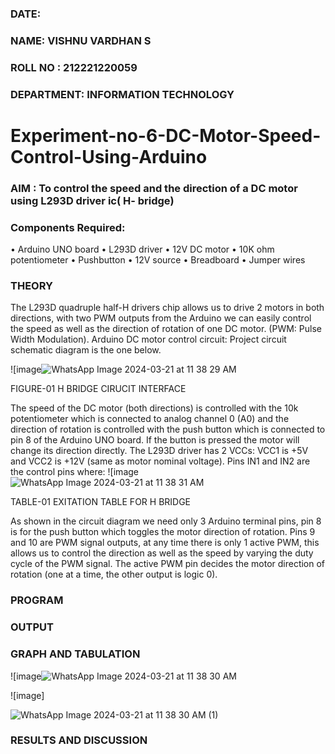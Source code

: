 
###  DATE: 

###  NAME: VISHNU VARDHAN S
###  ROLL NO : 212221220059
###  DEPARTMENT: INFORMATION TECHNOLOGY
# Experiment-no-6-DC-Motor-Speed-Control-Using-Arduino
### AIM : To control the speed and the direction of a DC motor using L293D driver ic( H- bridge)

### Components Required:
•	Arduino UNO board
•	L293D driver
•	12V DC motor
•	10K ohm potentiometer
•	Pushbutton
•	12V source
•	Breadboard
•	Jumper wires
### THEORY 
The L293D quadruple half-H drivers chip allows us to drive 2 motors in both directions, with two PWM outputs from the Arduino we can easily control the speed as well as the direction of rotation of one DC motor. (PWM: Pulse Width Modulation).
Arduino DC motor control circuit:
Project circuit schematic diagram is the one below.

![image![WhatsApp Image 2024-03-21 at 11 38 29 AM](https://github.com/AllenSteve18/Experiment-no-7-DC-Motor-Speed-Control-Using-Arduino/assets/131678601/af23ce48-6420-4d79-b141-00560627284c)

FIGURE-01 H BRIDGE CIRUCIT INTERFACE 
 
The speed of the DC motor (both directions) is controlled with the 10k potentiometer which is connected to analog channel 0 (A0) and the direction of rotation is controlled with the push button which is connected to pin 8 of the Arduino UNO board. If the button is pressed the motor will change its direction directly.
The L293D driver has 2 VCCs: VCC1 is +5V and VCC2 is +12V (same as motor nominal voltage). Pins IN1 and IN2 are the control pins where:
![image![WhatsApp Image 2024-03-21 at 11 38 31 AM](https://github.com/AllenSteve18/Experiment-no-7-DC-Motor-Speed-Control-Using-Arduino/assets/131678601/baddac58-8123-40a4-bd4b-f30b07228eff)

TABLE-01 EXITATION TABLE FOR H BRIDGE 

As shown in the circuit diagram we need only 3 Arduino terminal pins, pin 8 is for the push button which toggles the motor direction of rotation. Pins 9 and 10 are PWM signal outputs, at any time there is only 1 active PWM, this allows us to control the direction as well as the speed by varying the duty cycle of the PWM signal. The active PWM pin decides the motor direction of rotation (one at a time, the other output is logic 0).

### PROGRAM 

### OUTPUT

### GRAPH AND TABULATION 


![image![WhatsApp Image 2024-03-21 at 11 38 30 AM](https://github.com/AllenSteve18/Experiment-no-7-DC-Motor-Speed-Control-Using-Arduino/assets/131678601/6d51bb0e-a98e-4895-a266-43ae2eb861ac)

![image]

![WhatsApp Image 2024-03-21 at 11 38 30 AM (1)](https://github.com/AllenSteve18/Experiment-no-7-DC-Motor-Speed-Control-Using-Arduino/assets/131678601/f54bbf4d-23ab-42a5-b489-e190d19f3fce)

### RESULTS AND DISCUSSION 

